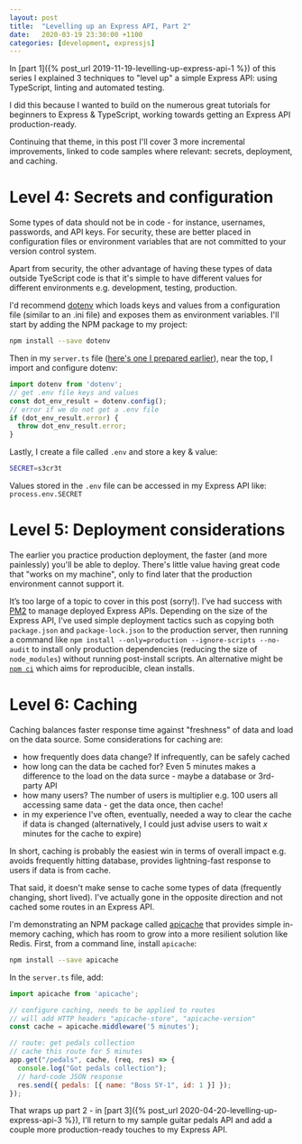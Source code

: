 ```yaml
---
layout: post
title:  "Levelling up an Express API, Part 2"
date:   2020-03-19 23:30:00 +1100
categories: [development, expressjs]
---
```

In [part 1]({% post_url 2019-11-19-levelling-up-express-api-1 %}) of this series I explained 3 techniques to "level up" a simple Express API: using TypeScript, linting and automated testing.

I did this because I wanted to build on the numerous great tutorials for beginners to Express & TypeScript, working towards getting an Express API production-ready.

Continuing that theme, in this post I'll cover 3 more incremental improvements, linked to code samples where relevant: secrets, deployment, and caching.

# Level 4: Secrets and configuration
Some types of data should not be in code - for instance, usernames, passwords, and API keys. For security, these are better placed in configuration files or environment variables that are not committed to your version control system.

Apart from security, the other advantage of having these types of data outside TyeScript code is that it's simple to have different values for different environments e.g. development, testing, production.

I'd recommend [dotenv](https://www.npmjs.com/package/dotenv) which loads keys and values from a configuration file (similar to an .ini file) and exposes them as environment variables. I'll start by adding the NPM package to my project:

```bash
npm install --save dotenv
```

Then in my `server.ts` file ([here's one I prepared earlier](https://gist.github.com/thomasswilliams/39c3d38b4c5b0ac88f7959f6edf6ee29#file-server-ts)), near the top, I import and configure dotenv:

```javascript
import dotenv from 'dotenv';
// get .env file keys and values
const dot_env_result = dotenv.config();
// error if we do not get a .env file
if (dot_env_result.error) {
  throw dot_env_result.error;
}
```

Lastly, I create a file called `.env` and store a key & value:

```bash
SECRET=s3cr3t
```

Values stored in the `.env` file can be accessed in my Express API like: `process.env.SECRET`

# Level 5: Deployment considerations
The earlier you practice production deployment, the faster (and more painlessly) you'll be able to deploy. There's little value having great code that "works on my machine", only to find later that the production environment cannot support it.
 
It’s too large of a topic to cover in this post (sorry!). I’ve had success with [PM2](https://pm2.keymetrics.io/) to manage deployed Express APIs. Depending on the size of the Express API, I've used simple deployment tactics such as copying both `package.json` and `package-lock.json` to the production server, then running a command like
`npm install --only=production --ignore-scripts --no-audit` to install only production dependencies (reducing the size of
`node_modules`) without running post-install scripts. An alternative might be [`npm ci`](https://docs.npmjs.com/cli/ci.html)
which aims for reproducible, clean installs.

# Level 6: Caching
Caching balances faster response time against "freshness" of data and load on the data source. Some considerations for caching are:

- how frequently does data change? If infrequently, can be safely cached
- how long can the data be cached for? Even 5 minutes makes a difference to the load on the data surce - maybe a database or 3rd-party API
- how many users? The number of users is multiplier e.g. 100 users all accessing same data - get the data once, then cache!
- in my experience I've often, eventually, needed a way to clear the cache if data is changed (alternatively, I could just advise users to wait *x* minutes for the cache to expire)

In short, caching is probably the easiest win in terms of overall impact e.g. avoids frequently hitting database, provides lightning-fast response to users if data is from cache.

That said, it doesn't make sense to cache some types of data (frequently changing, short lived). I've actually gone in the opposite direction and not cached some routes in an Express API.

I'm demonstrating an NPM package called [apicache](https://www.npmjs.com/package/apicache) that provides simple in-memory caching, which has room to grow into a more resilient solution like Redis. First, from a command line, install `apicache`:

```bash
npm install --save apicache
```

In the `server.ts` file, add:

```javascript
import apicache from 'apicache';

// configure caching, needs to be applied to routes
// will add HTTP headers "apicache-store", "apicache-version"
const cache = apicache.middleware('5 minutes');

// route: get pedals collection
// cache this route for 5 minutes
app.get("/pedals", cache, (req, res) => {
  console.log("Got pedals collection");
  // hard-code JSON response
  res.send({ pedals: [{ name: "Boss SY-1", id: 1 }] });
});
```

That wraps up part 2 - in [part 3]({% post_url 2020-04-20-levelling-up-express-api-3 %}), I'll return to my sample guitar pedals API and add a couple more production-ready touches to my Express API.
